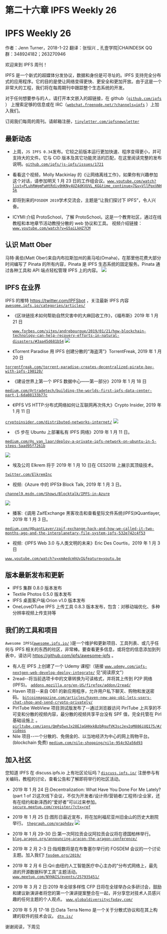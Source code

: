 # 第二十六章 IPFS Weekly 26

# IPFS Weekly 26

作者：Jenn Turner，2018-1-22 翻译：张恒兴 _ 孔壹学院|CHAINDESK QQ 群：348924182；263270946

欢迎来到 IPFS 周刊！

IPFS 是一个新式的超媒体分发协议，数据和身份是可寻址的。IPFS 支持完全分布式的应用程序。它的目的是使让网络变得更快、更安全和更加开放。由于这是一个非常大的工程，我们将在每周期刊中跟踪整个生态系统的开发。

对于任何想要参与的人，请打开本文嵌入的超链接，在 github（[`github.com/ipfs`](https://github.com/ipfs) ） 上搜索足够的信息或在 IRC（[`webchat.freenode.net/?channels=ipfs`](https://webchat.freenode.net/?channels=ipfs) ）上加入我们。

订阅我们每周的周刊。请邮箱注册，[`tinyletter.com/ipfsnewsletter`](https://tinyletter.com/ipfsnewsletter)

## 最新动态

*   上周，`JS IPFS 0.34`发布。它较之前版本运行更加快速、程序变得更小，并可支持大的文件。它与 CID 版本及其它功能灵活的匹配，在这里阅读完整的发布说明。[`github.com/ipfs/js-ipfs/issues/1721`](https://github.com/ipfs/js-ipfs/issues/1721)

*   看看这个视频，Molly Mackinlay 的《让网络离线工作》，如果你有兴趣参加这个对话，请参加明天 1 月 23 日的工作组会议。[`www.youtube.com/watch?list=PLuhRWgmPaHtRdiy0HKNy4UZ4dKVUVL_KG&time_continue=7&v=VllPpxVNH5k`](https://www.youtube.com/watch?list=PLuhRWgmPaHtRdiy0HKNy4UZ4dKVUVL_KG&time_continue=7&v=VllPpxVNH5k)

*   即将到来的`FOSDEM 2019`学术交流会，主题是“让我们探讨下 IPFS”，令人兴奋。

*   ICYMI:介绍 ProtoSchool，了解 ProtoSchool。这是一个教育社区，通过在线教程和本地章节活动教授分散的 web 协议和工具。 视频介绍链接： [`www.youtube.com/watch?v=G5aiLkHZ7CM`](https://www.youtube.com/watch?v=G5aiLkHZ7CM)

## 认识 Matt Ober

马特·奥伯(Matt Ober)来自内布拉斯加州的奥马哈(Omaha)，在那里他花费大部分时间编写了 Pinata 的所有内容，Pinata 是 IPFS 生态系统的固定服务。Pinata 通过各种工具和 API 端点轻松管理 IPFS 上的内容。 ![](img/4ee33665b4b399da2c5c8ebe83e2afde.jpg)

## IPFS 在业界

IPFS 的推特 https://twitter.com/IPFSbot ，关注最新 IPFS 内容 [`awesome.ipfs.io/categories/articles/`](https://awesome.ipfs.io/categories/articles/)

*   《区块链技术如何帮助自然灾害中的大麻回收工作》，《福布斯》2019 年 1 月 21 日

    [`www.forbes.com/sites/andrebourque/2019/01/21/how-blockchain-technology-can-help-recovery-efforts-in-natural-disasters/#3aa45d681b54`](https://www.forbes.com/sites/andrebourque/2019/01/21/how-blockchain-technology-can-help-recovery-efforts-in-natural-disasters/#3aa45d681b54) ![](img/3269771c59623befa0e3d093d8f96c6c.jpg)

*   《Torrent Paradise 用 IPFS 创建分散的“海盗湾”》TorrentFreak, 2019 年 1 月 20 日

[`torrentfreak.com/torrent-paradise-creates-decentralized-pirate-bay-with-ipfs-190120/`](https://torrentfreak.com/torrent-paradise-creates-decentralized-pirate-bay-with-ipfs-190120/)

*   《建设世界上第一个 IPFS 数据中心——第一部分》2019 年 1 月 18 日

[`medium.com/@rtradetech/building-the-worlds-first-ipfs-data-center-part-1-6da08133b77c`](https://medium.com/@rtradetech/building-the-worlds-first-ipfs-data-center-part-1-6da08133b77c)

*   《IPFS VS HTTP:分布式网络如何让互联网再次伟大》Crypto Insider, 2019 年 1 月 11 日

[`cryptoinsider.com/distributed-networks-internet/`](https://cryptoinsider.com/distributed-networks-internet/) ![](img/36d2917c3ee89651c51268c0837f08ea.jpg)

*   《5 步在 Ubuntu 上部署私有 IPFS 网络》2019 年 1 月 11 日。

[`medium.com/@s_van_laar/deploy-a-private-ipfs-network-on-ubuntu-in-5-steps-5aad95f7261b`](https://medium.com/@s_van_laar/deploy-a-private-ipfs-network-on-ubuntu-in-5-steps-5aad95f7261b)

![](img/186bb651609215141448b4f27d1c599c.jpg)

*   埃及公司 Elkrem 将于 2019 年 1 月 10 日在 CES2018 上展示其顶级技术。

[`twitter.com/ElkremInc`](https://twitter.com/ElkremInc)

*   视频:《Azure 中的 IPFS》 Block Talk, 2019 年 1 月 3 日。

[`channel9.msdn.com/Shows/Blocktalk/IPFS-in-Azure`](https://channel9.msdn.com/Shows/Blocktalk/IPFS-in-Azure)

![](img/55f0ac3e23639d405599a6619132e1c0.jpg)

*   播客:《调用 ZaifExchange 黑客攻击和查看星际文件系统(IPFS)》Quantlayer, 2019 年 1 月 3 日。

[`medium.com/@QuantLayer/zaif-exchange-hack-and-how-we-called-it-two-months-ago-and-the-interplanetary-file-system-ipfs-532e742c4f53`](https://medium.com/@QuantLayer/zaif-exchange-hack-and-how-we-called-it-two-months-ago-and-the-interplanetary-file-system-ipfs-532e742c4f53)

*   视频:《IPFS Web 3.0 与人类文明的未来》Eric Des Courtis，2019 年 1 月 3 日

[`www.youtube.com/watch?v=xmAedcmhUvI&feature=youtu.be`](https://www.youtube.com/watch?v=xmAedcmhUvI&feature=youtu.be)

## 版本最新发布和更新

*   IPFS 集群 0.8.0 版本发布
*   Textile Photos 0.5.0 版本发布
*   IPFS 桌面客户端:Orion v1.0 版本发布
*   OneLoveDTube IPFS 上传工具 0.8.3 版本发布，包含：对移动端优化、多种分辨率视频上传支持等

## 我们的工具和项目

`Awesome IPFS`([`awesome.ipfs.io/`](https://awesome.ipfs.io/) )是一个维护和更新项目、工具列表、或几乎任何与 IPFS 相关的东西的社区，非常棒。要查看更多信息，或将您的信息添加到列表中，请访问 https://github.com/ipfs/awesome-ipfs 。

*   有人在 IPFS 上创建了一个 Udemy 课程!（链接 [`www.udemy.com/ipfs-nextgen-web-develop-deploy-integrate/`](https://www.udemy.com/ipfs-nextgen-web-develop-deploy-integrate/) 见“阅读原文”）
*   2read--将当前选项卡中的文章转换为可读格式，并将其上传到 P2P 网络(IPFS)。 [`addons.mozilla.org/en-US/firefox/addon/2read/`](https://addons.mozilla.org/en-US/firefox/addon/2read/)
*   Haven 项目--来自 OB1 的新应用程序，允许用户私下聊天、购物和发送密码。 [`bitcoinmagazine.com/articles/haven-new-app-ob1-lets-users-chat-shop-and-send-crypto-privately/`](https://bitcoinmagazine.com/articles/haven-new-app-ob1-lets-users-chat-shop-and-send-crypto-privately/)
*   PirlTube WebView 项目测试版发布了--通过浏览器访问 PirlTube 上共享的不可变和分散的视频内容，最分散的视频共享平台没有 SPF 值，完全托管在 Pirl 基础设施上 。 [`pirltube.com/ipns/QmPq5wsJx28EJaGHHxkBzbRgufVK3scJey2oM886iUQ175/#/videos`](https://pirltube.com/ipns/QmPq5wsJx28EJaGHHxkBzbRgufVK3scJey2oM886iUQ175/#/videos)
*   Nile 项目--一个分散的、免佣金的、以当地经济为中心的网上购物平台。(blockchain 免费) [`medium.com/nile-shopping/nile-954c92a56d93`](https://medium.com/nile-shopping/nile-954c92a56d93)

## 加入社区

您知道 IPFS 在 discuss.ipfs.io 上有社区论坛吗？[`discuss.ipfs.io/`](https://discuss.ipfs.io/) 注册参与有关编码，教程的讨论，查看公告和了解即将举行的社区活动。

*   2019 年 1 月 24 日:Decentralization: What Have You Done For Me Lately? (part 1 of 2)这次线下会议，不仅为开发者/设计师/营销者/工程师/企业家，还有在纽约和新泽西的“爱好者”可以过来参加。 [`secure.meetup.com/register/?ctx=ref`](https://secure.meetup.com/register/?ctx=ref)

*   2019 年 1 月 25 日:图形日最近宣布，将在加利福尼亚州旧金山的历史大剧院举行。 [`thegraph.com/graphday`](https://thegraph.com/graphday) ![](img/16f6980a7353a3f5bd1aa138f78a386b.jpg)

*   2019 年 1 月 29-30 日:第一次阿拉贡会议阿拉贡会议将在德国柏林举行。 [`blog.aragon.org/announcing-aracon-the-aragon-conference/`](https://blog.aragon.org/announcing-aracon-the-aragon-conference/)

*   2019 年 2 月 2-3 日:指规数将是在布鲁塞尔举行的 FOSDEM 会议的一个讨论主题。加入我们! [`fosdem.org/2019/`](https://fosdem.org/2019/)

*   2019 年 2 月 6 日:Qri:由纽约人工智能医疗中心主办的“分布式网络上，最先进的开源数据科学工具”主题活动。 [`www.meetup.com/NYHAIS/events/257935451/`](https://www.meetup.com/NYHAIS/events/257935451/)

*   2019 年 3 月 2 日:2019 年全球多样性 CFP 日将在全球举办众多研讨会，鼓励和建议新演讲者将您的第一个演讲提案整合在一起，并分享您对技术人员感兴趣的任何主题的个人观点。 [`www.globaldiversitycfpday.com/`](https://www.globaldiversitycfpday.com/)

*   2019 年 5 月 17-18 日:Data Terra Nemo 是一个关于分散式协议和在其上构建的软件的技术会议。 [`dtn.is/`](https://dtn.is/)

谢谢阅读，下周见